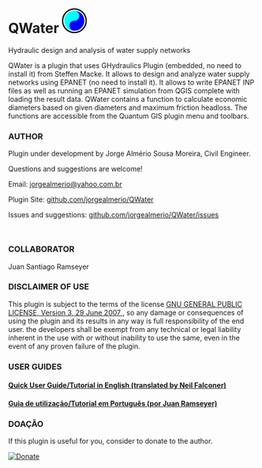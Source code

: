 # QWater <img src="/images/icon.png" width="50"/> 
Hydraulic design and analysis of water supply networks

QWater is a plugin that uses GHydraulics Plugin (embedded, no need to install it) from Steffen Macke. It allows to design and analyze water supply networks using EPANET (no need to install it). It allows to write EPANET INP files as well as running an EPANET simulation from QGIS complete with loading the result data. QWater contains a function to calculate economic diameters based on given diameters and maximum friction headloss. The functions are accessible from the Quantum GIS plugin menu and toolbars.

### AUTHOR
<p class="western">Plugin under development by Jorge Alm&eacute;rio Sousa Moreira, Civil Engineer.</p>
<p class="western">Questions and suggestions are welcome!</p>
<p class="western">Email: <a class="western" href="mailto:jorgealmerio@yahoo.com.br"> jorgealmerio@yahoo.com.br </a></p>
<p class="western">Plugin Site: <a class="western" href="https://github.com/jorgealmerio/QWater/blob/master/README.md"> github.com/jorgealmerio/QWater </a></p>
<p class="western">Issues and suggestions: <a class="western" href="https://github.com/jorgealmerio/QWater/issues"> github.com/jorgealmerio/QWater/issues </a></p>
<p class="western" style="line-height: 100%;">&nbsp;</p>

### COLLABORATOR
Juan Santiago Ramseyer

### DISCLAIMER OF USE

<p class="western">This plugin is subject to the terms of the license <a href="https://www.gnu.org/licenses/gpl-3.0.html">GNU GENERAL PUBLIC LICENSE, Version 3, 29 June 2007 </a>, so any damage or consequences of using the plugin and its results in any way is full responsibility of the end user. the developers shall be exempt from any technical or legal liability inherent in the use with or without inability to use the same, even in the event of any proven failure of the plugin.</p>

### USER GUIDES

#### [Quick User Guide/Tutorial in English (translated by Neil Falconer)](tutorial_en.md)

#### [Guia de utilização/Tutorial em Português (por Juan Ramseyer)](tutorial_ptbr.md)


### DOAÇÃO
  
 <p>If this plugin is useful for you, consider to donate to the author.</p>
 <a href="https://www.paypal.com/cgi-bin/webscr?button=donate&business=G5ERSTGG4U426&item_name=Jorge+Almerio/Qgis+QWater+plugin&quantity=&amount=&currency_code=BRL&shipping=&tax=&notify_url=&cmd=_donations&bn=JavaScriptButton_donate&env=www" target="_blank">
 <img border="0" alt="Donate" src="https://www.paypalobjects.com/pt_BR/BR/i/btn/btn_donateCC_LG.gif">
 </a>
